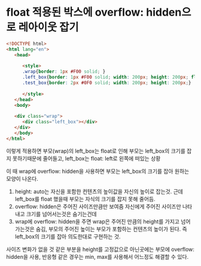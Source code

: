 # float 적용된 박스에 overflow: hidden으로 레아이웃 잡기

```html
<!DOCTYPE html>
<html lang="en">
   <head>
      
      <style>
      .wrap{border: 1px #F00 solid; }
      .left_box{border: 1px #F00 solid; width: 200px; height: 200px; float:left;}
      .test_box{border: 2px #0F0 solid; width: 200px; height: 200px;}
      
      </style>
   </head>
   <body>
   
   <div class="wrap">
      <div class="left_box"></div>
   </div>
   </body>
</html>
```

이렇게 적용하면 부모(wrap)의 left_box는 float로 인해 부모는 left_box의 크기를 잡지 못하기때문에 줄어들고, left_box는 float: left로 왼쪽에 떠있는 상황

이 때 wrap에 overflow: hidden을 사용하면 부모는 left_box의 크기를 잡아 원하는 모양이 나온다.

1. height: auto는 자신을 포함한 컨텐츠의 높이값을 자신의 높이로 잡는것. 근데 left_box를 float 했을때 부모는 자식의 크기를 잡지 못해 줄어듬.
2. overflow: hidden은 주어진 사이즈만큼만 보여줌 자신에게 주어진 사이즈만 나타내고 크기를 넘어서는것은 숨기는건데
3. wrap에 overflow: hidden을 주면 wrap은 주어진 만큼의 height를 가지고 넘어가는것은 숨김, 부모의 주어진 높이는 부모가 포함하는 컨텐츠의 높이가 된다. 즉 left_box의 크기를 잡아 의도한대로 구현하는 것.

사이즈 변화가 없을 것 같은 부분을 height를 고정값으로 아닌곳에는 부모에 overflow: hidden을 사용,
반응형 같은 경우는 min, max를 사용해서 어느정도 해결할 수 있다.